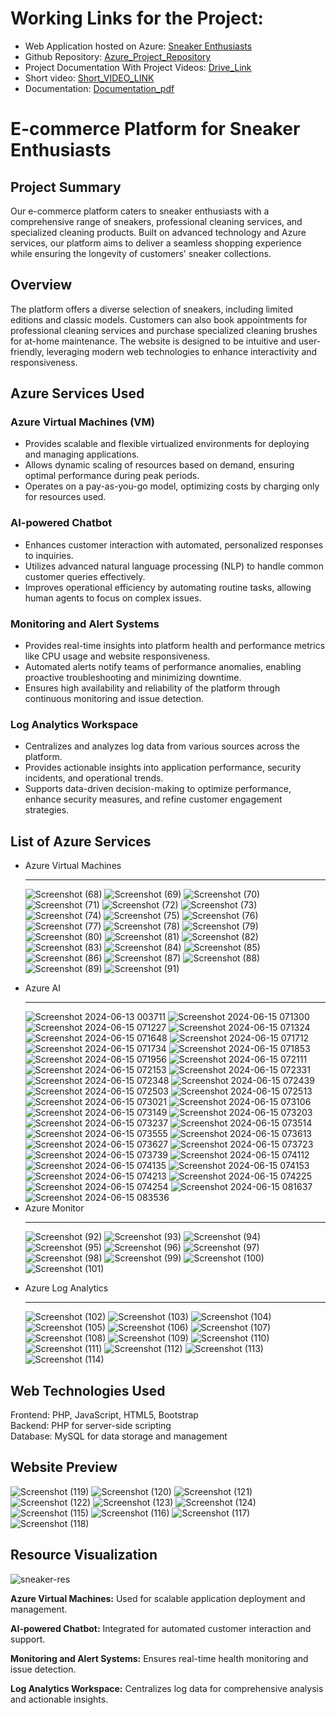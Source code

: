 <!DOCTYPE html>
<html lang="en">
<head>
    <meta charset="UTF-8">
    <meta name="viewport" content="width=device-width, initial-scale=1.0">
    
</head>
<body>
     <h1>Working Links for the Project:</h1>
  <ul>
    <li>Web Application hosted on Azure: <a href="http://52.142.41.234/final-project-main/main/user/"> Sneaker Enthusiasts </a></li>
    <li>Github Repository: <a href="https://github.com/rajaatt/azure">Azure_Project_Repository </a></li>
    <li>Project Documentation With Project Videos: <a href="https://drive.google.com/drive/folders/1QTfu0pzwNp9JleqlUpqlYvK6SgjD2Z6g?usp=drive_link">Drive_Link</a></li>
    <li>Short video: <a href="https://drive.google.com/file/d/1wm7dsLBRAq2fqUlvH3SajuIEdalnCwXS/view?usp=drive_link">Short_VIDEO_LINK</a></li>
    <li>Documentation: <a href="https://drive.google.com/file/d/1AokRwVJznBMs0cKBDjtfyKwqmXDRgEIG/view?usp=drive_link">Documentation_pdf</a></li>
  </ul>
    <h1>E-commerce Platform for Sneaker Enthusiasts</h1>
    <h2>Project Summary</h2>
    <p>Our e-commerce platform caters to sneaker enthusiasts with a comprehensive range of sneakers, professional cleaning services, and specialized cleaning products. Built on advanced technology and Azure services, our platform aims to deliver a seamless shopping experience while ensuring the longevity of customers' sneaker collections.</p>
    <h2>Overview</h2>
    <p>The platform offers a diverse selection of sneakers, including limited editions and classic models. Customers can also book appointments for professional cleaning services and purchase specialized cleaning brushes for at-home maintenance. The website is designed to be intuitive and user-friendly, leveraging modern web technologies to enhance interactivity and responsiveness.</p>
    <h2>Azure Services Used</h2>
    <div class="highlight">
        <h3>Azure Virtual Machines (VM)</h3>
        <ul>
            <li>Provides scalable and flexible virtualized environments for deploying and managing applications.</li>
            <li>Allows dynamic scaling of resources based on demand, ensuring optimal performance during peak periods.</li>
            <li>Operates on a pay-as-you-go model, optimizing costs by charging only for resources used.</li>
        </ul>
    </div>
    <div class="highlight">
        <h3>AI-powered Chatbot</h3>
        <ul>
            <li>Enhances customer interaction with automated, personalized responses to inquiries.</li>
            <li>Utilizes advanced natural language processing (NLP) to handle common customer queries effectively.</li>
            <li>Improves operational efficiency by automating routine tasks, allowing human agents to focus on complex issues.</li>
        </ul>
    </div>
    <div class="highlight">
        <h3>Monitoring and Alert Systems</h3>
        <ul>
            <li>Provides real-time insights into platform health and performance metrics like CPU usage and website responsiveness.</li>
            <li>Automated alerts notify teams of performance anomalies, enabling proactive troubleshooting and minimizing downtime.</li>
            <li>Ensures high availability and reliability of the platform through continuous monitoring and issue detection.</li>
        </ul>
    </div>
    <div class="highlight">
        <h3>Log Analytics Workspace</h3>
        <ul>
            <li>Centralizes and analyzes log data from various sources across the platform.</li>
            <li>Provides actionable insights into application performance, security incidents, and operational trends.</li>
            <li>Supports data-driven decision-making to optimize performance, enhance security measures, and refine customer engagement strategies.</li>
        </ul>
    </div>
    <h2>List of Azure Services</h2>
    <ul>
        <li>Azure Virtual Machines</li>
<hr>
        
![Screenshot (68)](https://github.com/rajaatt/azure/assets/169874142/42f3cc4d-58aa-4d23-8e5b-54f98d946e51)
![Screenshot (69)](https://github.com/rajaatt/azure/assets/169874142/3c1ae1fb-9342-4b64-a90b-7b8f22418824)
![Screenshot (70)](https://github.com/rajaatt/azure/assets/169874142/645e6cc2-3a2b-4deb-a7d7-fb759580a05c)
![Screenshot (71)](https://github.com/rajaatt/azure/assets/169874142/2486743d-073a-43cf-85cc-955d1beb0532)
![Screenshot (72)](https://github.com/rajaatt/azure/assets/169874142/a4a63850-190d-4413-8368-03386fe83702)
![Screenshot (73)](https://github.com/rajaatt/azure/assets/169874142/527c9693-b79d-46c6-9ab1-badf38af468f)
![Screenshot (74)](https://github.com/rajaatt/azure/assets/169874142/94be596f-c423-4fac-b155-a50412f2778f)
![Screenshot (75)](https://github.com/rajaatt/azure/assets/169874142/04e26d52-74e4-4e11-95d0-1b70e4f0fdd0)
![Screenshot (76)](https://github.com/rajaatt/azure/assets/169874142/034e12f4-5182-42d6-a6fa-fcbca023c470)
![Screenshot (77)](https://github.com/rajaatt/azure/assets/169874142/f1b2cf18-9475-4897-aad5-688533d583df)
![Screenshot (78)](https://github.com/rajaatt/azure/assets/169874142/08b3b433-e623-4de0-ae66-9f0b1d5c66c1)
![Screenshot (79)](https://github.com/rajaatt/azure/assets/169874142/3682e0e9-3452-4759-8e0d-92f17be3b39a)
![Screenshot (80)](https://github.com/rajaatt/azure/assets/169874142/228bae25-c7de-4282-a7a9-4324f9e10c42)
![Screenshot (81)](https://github.com/rajaatt/azure/assets/169874142/3ccba0c0-d03e-49b7-a784-ddc8743b630d)
![Screenshot (82)](https://github.com/rajaatt/azure/assets/169874142/1de2a0c4-c93b-4cb5-9051-180d75acea07)
![Screenshot (83)](https://github.com/rajaatt/azure/assets/169874142/1d0c9902-04a9-4549-995d-9cfba51f6fdf)
![Screenshot (84)](https://github.com/rajaatt/azure/assets/169874142/976da8e2-cab7-47b5-bb1f-8cf08cb61fb8)
![Screenshot (85)](https://github.com/rajaatt/azure/assets/169874142/10971893-bcb1-41b4-9c75-e7bfcfe4a67e)
![Screenshot (86)](https://github.com/rajaatt/azure/assets/169874142/18c5d03d-513f-453f-aac2-c218e1b6d9df)
![Screenshot (87)](https://github.com/rajaatt/azure/assets/169874142/a22c76b4-fa6b-478a-979d-69c49a128d2f)
![Screenshot (88)](https://github.com/rajaatt/azure/assets/169874142/0e1fc2f0-4f32-43c8-995f-cd73a25a4da6)
![Screenshot (89)](https://github.com/rajaatt/azure/assets/169874142/95dbf5d5-6bdf-41dc-b0d8-10e48399d6bb)
![Screenshot (91)](https://github.com/rajaatt/azure/assets/169874142/20ebfa15-fe27-4e32-af0f-9695c0bc64f6)
        <li>Azure AI</li>
        <hr>
![Screenshot 2024-06-13 003711](https://github.com/rajaatt/azure/assets/169874142/588912ca-540e-4294-bd3a-d1b4e77e82c6)
![Screenshot 2024-06-15 071300](https://github.com/rajaatt/azure/assets/169874142/1cbcd522-55e5-4bf4-920f-742d73b312c3)
![Screenshot 2024-06-15 071227](https://github.com/rajaatt/azure/assets/169874142/3251d962-d9c4-4e29-b23a-ec30bcd01b8e)
![Screenshot 2024-06-15 071324](https://github.com/rajaatt/azure/assets/169874142/9a995d0a-4251-4c3d-b03b-56c431bc29a1)
![Screenshot 2024-06-15 071648](https://github.com/rajaatt/azure/assets/169874142/a6b019c0-b83b-475a-8c13-1616d7029c57)
![Screenshot 2024-06-15 071712](https://github.com/rajaatt/azure/assets/169874142/0dba2df3-3055-4bec-be3a-bb03521eb18f)
![Screenshot 2024-06-15 071734](https://github.com/rajaatt/azure/assets/169874142/287a4ccc-a91e-439d-a057-6e561cf0b326)
![Screenshot 2024-06-15 071853](https://github.com/rajaatt/azure/assets/169874142/6fa4c887-6210-4ebe-9811-5ac8b4cd4f61)
![Screenshot 2024-06-15 071956](https://github.com/rajaatt/azure/assets/169874142/94259136-1697-4979-8f44-da8084fac7d8)
![Screenshot 2024-06-15 072111](https://github.com/rajaatt/azure/assets/169874142/50096ed4-5ad6-4903-a18e-a1d9f2a3504c)
![Screenshot 2024-06-15 072153](https://github.com/rajaatt/azure/assets/169874142/40de64d5-f976-4025-92fa-fd4124b08649)
![Screenshot 2024-06-15 072331](https://github.com/rajaatt/azure/assets/169874142/1e638a1b-6f34-482a-8d6c-cd3ca1b9c285)
![Screenshot 2024-06-15 072348](https://github.com/rajaatt/azure/assets/169874142/709f26fa-9bfc-477b-9141-cae1c6ebae2b)
![Screenshot 2024-06-15 072439](https://github.com/rajaatt/azure/assets/169874142/85e6c485-c399-433d-bb35-8d0d8873d040)
![Screenshot 2024-06-15 072503](https://github.com/rajaatt/azure/assets/169874142/567de077-d787-4cc6-8715-caf58ccd3e85)
![Screenshot 2024-06-15 072513](https://github.com/rajaatt/azure/assets/169874142/3fda9f0b-9893-44fe-b08a-29218cd9e30b)
![Screenshot 2024-06-15 073021](https://github.com/rajaatt/azure/assets/169874142/69ab9b4e-34c4-4594-a59b-b10cfef0c5f4)
![Screenshot 2024-06-15 073106](https://github.com/rajaatt/azure/assets/169874142/0c50c21b-14b3-416d-ac17-2109b862f6e6)
![Screenshot 2024-06-15 073149](https://github.com/rajaatt/azure/assets/169874142/87d3fdd2-713d-4db0-85bb-9f12de691670)
![Screenshot 2024-06-15 073203](https://github.com/rajaatt/azure/assets/169874142/583414c2-c199-41f3-88d5-a1d3679cef5c)
![Screenshot 2024-06-15 073237](https://github.com/rajaatt/azure/assets/169874142/a330489a-3342-439f-a952-2fb403836928)
![Screenshot 2024-06-15 073514](https://github.com/rajaatt/azure/assets/169874142/b01e50c4-e040-43ff-81fe-0ae71e3319a4)
![Screenshot 2024-06-15 073555](https://github.com/rajaatt/azure/assets/169874142/4cc2e5f0-e3f5-4301-ab53-389a9ef49944)
![Screenshot 2024-06-15 073613](https://github.com/rajaatt/azure/assets/169874142/8d5c0218-4d12-4c11-9551-0c3bfb40b5b3)
![Screenshot 2024-06-15 073627](https://github.com/rajaatt/azure/assets/169874142/974e07e2-baaf-4cc5-a4ae-a5946d8bb74a)
![Screenshot 2024-06-15 073723](https://github.com/rajaatt/azure/assets/169874142/7c0dc349-b24c-4205-b3ba-3e311b34f39b)
![Screenshot 2024-06-15 073739](https://github.com/rajaatt/azure/assets/169874142/3fcc0b83-186d-427f-91a4-a1f7fd4f3cd6)
![Screenshot 2024-06-15 074112](https://github.com/rajaatt/azure/assets/169874142/8e0884d9-6ed0-4e82-8550-c2211283af2b)
![Screenshot 2024-06-15 074135](https://github.com/rajaatt/azure/assets/169874142/a32ac2cc-fa17-463b-be6e-feafdec44340)
![Screenshot 2024-06-15 074153](https://github.com/rajaatt/azure/assets/169874142/e731f62e-8741-4b54-9bcb-4d4de28cc402)
![Screenshot 2024-06-15 074213](https://github.com/rajaatt/azure/assets/169874142/574ba881-58e8-475b-92ed-08139310f18e)
![Screenshot 2024-06-15 074225](https://github.com/rajaatt/azure/assets/169874142/43e4c4b8-6953-4c61-9605-7090179a371b)
![Screenshot 2024-06-15 074254](https://github.com/rajaatt/azure/assets/169874142/b188c653-2b13-4816-9ee1-f0b078aeddd7)
![Screenshot 2024-06-15 081637](https://github.com/rajaatt/azure/assets/169874142/b85669ab-4111-44fd-ba44-bc1210ff3577)
![Screenshot 2024-06-15 083536](https://github.com/rajaatt/azure/assets/169874142/c82d2e97-34b5-4541-9e5f-dcda44111e58)
        <li>Azure Monitor</li>
        <hr>
        
![Screenshot (92)](https://github.com/rajaatt/azure/assets/169874142/c5e5d2c4-6972-4457-998c-34a4198e8721)
![Screenshot (93)](https://github.com/rajaatt/azure/assets/169874142/468c78f4-06b3-4bf2-af8b-4b856d462557)
![Screenshot (94)](https://github.com/rajaatt/azure/assets/169874142/0a2a593c-1a0a-43ec-b2de-819e82c1ed1e)
![Screenshot (95)](https://github.com/rajaatt/azure/assets/169874142/a60d7934-8fae-465f-80db-07e6a30d2ff0)
![Screenshot (96)](https://github.com/rajaatt/azure/assets/169874142/1eff5b3a-af08-44e5-b23d-33e23350a8d1)
![Screenshot (97)](https://github.com/rajaatt/azure/assets/169874142/415c2872-4556-4f97-9b78-e227e4e9e9d5)
![Screenshot (98)](https://github.com/rajaatt/azure/assets/169874142/814270c1-2334-47c0-8c17-f8253f7234f9)
![Screenshot (99)](https://github.com/rajaatt/azure/assets/169874142/6fd27210-06b8-4b56-80ff-1c2f6b58d028)
![Screenshot (100)](https://github.com/rajaatt/azure/assets/169874142/e1ae4076-a01b-48b1-a886-b1ab991ea822)
![Screenshot (101)](https://github.com/rajaatt/azure/assets/169874142/1ceb140d-0639-414c-8995-0156f4011065)
        <li>Azure Log Analytics</li>
<hr>  

![Screenshot (102)](https://github.com/rajaatt/azure/assets/169874142/108f082d-b2fe-4179-abc3-d71cd57b32a0)
![Screenshot (103)](https://github.com/rajaatt/azure/assets/169874142/6307425e-f834-401e-a30d-aa938ad282d6)
![Screenshot (104)](https://github.com/rajaatt/azure/assets/169874142/93d5cdfe-0066-456d-b655-ed877ebeccae)
![Screenshot (105)](https://github.com/rajaatt/azure/assets/169874142/50613083-119b-4896-ae4a-b10f6ac39a7a)
![Screenshot (106)](https://github.com/rajaatt/azure/assets/169874142/f7957ad4-6a21-4cb6-905c-ee9fb49d4b57)
![Screenshot (107)](https://github.com/rajaatt/azure/assets/169874142/24e6af96-15e6-469f-8642-3d32746dd030)
![Screenshot (108)](https://github.com/rajaatt/azure/assets/169874142/5f99fcfb-0122-46c5-9fc5-274819a2bdd7)
![Screenshot (109)](https://github.com/rajaatt/azure/assets/169874142/4bf83960-d424-40e0-89c3-2bf389ef4fbb)
![Screenshot (110)](https://github.com/rajaatt/azure/assets/169874142/5a209592-0bff-4cf7-aa5f-fc681e213dd3)
![Screenshot (111)](https://github.com/rajaatt/azure/assets/169874142/7c00be8a-fe4c-48c3-8e08-e3f35339bbb6)
![Screenshot (112)](https://github.com/rajaatt/azure/assets/169874142/78821cee-04e3-4845-83bb-df7384e8a343)
![Screenshot (113)](https://github.com/rajaatt/azure/assets/169874142/42999368-0680-45b1-ba6c-3fa78c890efd)
![Screenshot (114)](https://github.com/rajaatt/azure/assets/169874142/e909474a-5136-496f-a0dc-3b06be47c738)

</ul>
    <h2>Web Technologies Used</h2>
    <p>Frontend: PHP, JavaScript, HTML5, Bootstrap<br>
    Backend: PHP for server-side scripting<br>
    Database: MySQL for data storage and management</p>
    <h2>Website Preview</h2>
    
![Screenshot (119)](https://github.com/rajaatt/azure/assets/169874142/8eb1492c-050f-459e-8dec-eba9bbb617a9)
![Screenshot (120)](https://github.com/rajaatt/azure/assets/169874142/407dcb6f-805f-4f6c-b591-0ab1a10116c5)
![Screenshot (121)](https://github.com/rajaatt/azure/assets/169874142/b676856e-38f3-47f2-ad63-f80cebeb5ad0)
![Screenshot (122)](https://github.com/rajaatt/azure/assets/169874142/fc1740df-55b5-49c2-83ed-53cadf587ed0)
![Screenshot (123)](https://github.com/rajaatt/azure/assets/169874142/c5dff414-0e0e-47db-afdf-fa4cf08f0c2d)
![Screenshot (124)](https://github.com/rajaatt/azure/assets/169874142/ca03b557-bab6-4d85-96e2-c92aa86078a9)
![Screenshot (115)](https://github.com/rajaatt/azure/assets/169874142/1c015117-ebc2-433f-9b13-afa133e7b361)
![Screenshot (116)](https://github.com/rajaatt/azure/assets/169874142/950b3530-01cb-47a6-9a66-30c9962a5444)
![Screenshot (117)](https://github.com/rajaatt/azure/assets/169874142/94677f7d-7b0b-4070-83f6-061dfbe7a3a2)
![Screenshot (118)](https://github.com/rajaatt/azure/assets/169874142/747db65e-fc92-4dfb-94a2-7b24886e710a)
    <h2>Resource Visualization</h2>
    <div class="highlight">
    ![sneaker-res](https://github.com/rajaatt/azure/assets/169874142/fb75857a-45ba-42f5-a7cb-92e4f1eb8fd4)
        <p><strong>Azure Virtual Machines:</strong> Used for scalable application deployment and management.</p>
        <p><strong>AI-powered Chatbot:</strong> Integrated for automated customer interaction and support.</p>
        <p><strong>Monitoring and Alert Systems:</strong> Ensures real-time health monitoring and issue detection.</p>
        <p><strong>Log Analytics Workspace:</strong> Centralizes log data for comprehensive analysis and actionable insights.</p>
    </div>
</body>
</html>
